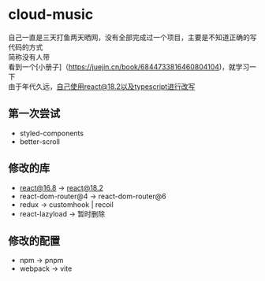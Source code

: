 # cloud-music
自己一直是三天打鱼两天晒网，没有全部完成过一个项目，主要是不知道正确的写代码的方式\
简称没有人带\
看到一个[小册子]（https://juejin.cn/book/6844733816460804104)，就学习一下\
由于年代久远，自己使用react@18.2以及typescript进行改写

## 第一次尝试
- styled-components
- better-scroll

## 修改的库
- react@16.8 -> react@18.2
- react-dom-router@4 -> react-dom-router@6
- redux -> customhook | recoil
- react-lazyload -> 暂时删除

## 修改的配置
- npm -> pnpm
- webpack -> vite